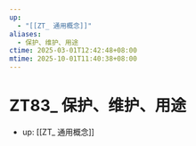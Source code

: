 ```yaml
---
up:
  - "[[ZT_ 通用概念]]"
aliases:
  - 保护、维护、用途
ctime: 2025-03-01T12:42:48+08:00
mtime: 2025-10-01T11:40:38+08:00
---
```


# ZT83_ 保护、维护、用途

- up: [[ZT_ 通用概念]]
